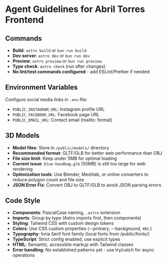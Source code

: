 # Agent Guidelines for Abril Torres Frontend

## Commands
- **Build**: `astro build` or `bun run build`
- **Dev server**: `astro dev` or `bun run dev`
- **Preview**: `astro preview` or `bun run preview`
- **Type check**: `astro check` (run after changes)
- **No lint/test commands configured** - add ESLint/Prettier if needed

## Environment Variables
Configure social media links in `.env` file:
- `PUBLIC_INSTAGRAM_URL`: Instagram profile URL
- `PUBLIC_FACEBOOK_URL`: Facebook page URL
- `PUBLIC_EMAIL_URL`: Contact email (mailto: format)

## 3D Models
- **Model files**: Store in `/public/models/` directory
- **Recommended format**: GLTF/GLB for better web performance than OBJ
- **File size limit**: Keep under 5MB for optimal loading
- **Current issue**: `blue-handbag.glb` (50MB) is still too large for web rendering
- **Optimization tools**: Use Blender, Meshlab, or online converters to reduce polygon count and file size
- **JSON Error Fix**: Convert OBJ to GLTF/GLB to avoid JSON parsing errors

## Code Style
- **Components**: PascalCase naming, `.astro` extension
- **Imports**: Group by type (Astro imports first, then components)
- **Styling**: Tailwind CSS with custom design tokens
- **Colors**: Use CSS custom properties (--primary, --background, etc.)
- **Typography**: Inria Serif font family (local fonts from /public/fonts/)
- **TypeScript**: Strict config enabled, use explicit types
- **HTML**: Semantic, accessible markup with Tailwind classes
- **Error handling**: No established patterns yet - use try/catch for async operations